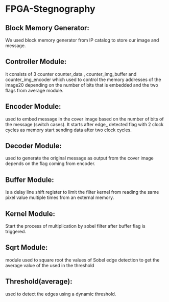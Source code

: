 # FPGA-Stegnography

## Block Memory Generator: 
We used block memory generator from IP catalog to store our
image and message.
## Controller Module: 
it consists of 3 counter counter_data , counter_img_buffer and
counter_img_encoder which used to control the memory addresses of the image20
depending on the number of bits that is embedded and the two flags from average
module.
## Encoder Module: 
used to embed message in the cover image based on the number of
bits of the message (switch cases). It starts after edge_ detected flag with 2 clock cycles
as memory start sending data after two clock cycles.
## Decoder Module: 
used to generate the original message as output from the cover image
depends on the flag coming from encoder.
## Buffer Module: 
Is a delay line shift register to limit the filter kernel from reading the
same pixel value multiple times from an external memory.
## Kernel Module: 
Start the process of multiplication by sobel filter after buffer flag is
triggered.
## Sqrt Module:
module used to square root the values of Sobel edge detection to get the
average value of the used in the threshold
## Threshold(average):
used to detect the edges using a dynamic threshold.
